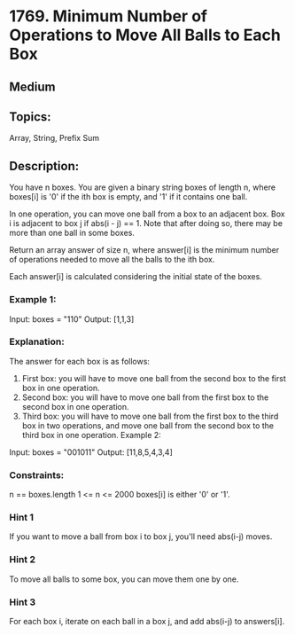 # 1769. Minimum Number of Operations to Move All Balls to Each Box

## Medium

## Topics:

Array, String, Prefix Sum

## Description:

You have n boxes. You are given a binary string boxes of length n, where boxes[i] is '0' if the ith box is empty, and '1' if it contains one ball.

In one operation, you can move one ball from a box to an adjacent box. Box i is adjacent to box j if abs(i - j) == 1. Note that after doing so, there may be more than one ball in some boxes.

Return an array answer of size n, where answer[i] is the minimum number of operations needed to move all the balls to the ith box.

Each answer[i] is calculated considering the initial state of the boxes.

### Example 1:

Input: boxes = "110"
Output: [1,1,3]

### Explanation:

The answer for each box is as follows:

1. First box: you will have to move one ball from the second box to the first box in one operation.
2. Second box: you will have to move one ball from the first box to the second box in one operation.
3. Third box: you will have to move one ball from the first box to the third box in two operations, and move one ball from the second box to the third box in one operation.
   Example 2:

Input: boxes = "001011"
Output: [11,8,5,4,3,4]

### Constraints:

n == boxes.length
1 <= n <= 2000
boxes[i] is either '0' or '1'.

### Hint 1

If you want to move a ball from box i to box j, you'll need abs(i-j) moves.

### Hint 2

To move all balls to some box, you can move them one by one.

### Hint 3

For each box i, iterate on each ball in a box j, and add abs(i-j) to answers[i].
